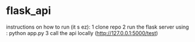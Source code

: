 # flask_api
instructions on how to run (it s ez):
1 clone repo
2 run the flask server using : python app.py 
3 call the api locally (http://127.0.0.1:5000/test)
